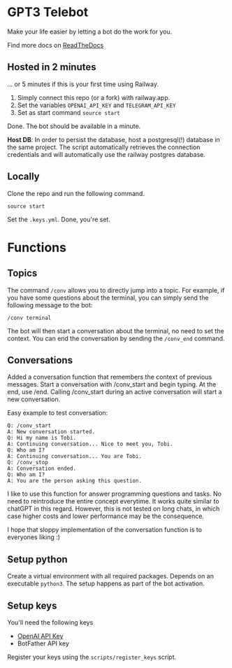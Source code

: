# GPT3 Telebot

Make your life easier by letting a bot do the work for you.

Find more docs on [ReadTheDocs](https://gpt3-telebot.readthedocs.io/en/latest/)

## Hosted in 2 minutes

... or 5 minutes if this is your first time using Railway.

1. Simply connect this repo (or a fork) with railway.app. 
2. Set the variables `OPENAI_API_KEY` and `TELEGRAM_API_KEY` 
3. Set as start command `source start`

Done. The bot should be available in a minute.

**Host DB**: In order to persist the database, host a postgresql(!) database in the same project. The script automatically retrieves the connection credentials and will automatically use the railway postgres database.

## Locally

Clone the repo and run the following command.

```
source start
```

Set the `.keys.yml`. Done, you're set.

# Functions

## Topics

The command `/conv` allows you to directly jump into a topic. For example, if you have some questions about the terminal, you can simply send the following message to the bot:

```
/conv terminal
```

The bot will then start a conversation about the terminal, no need to set the context. You can end the conversation by sending the `/conv_end` command.

## Conversations

Added a conversation function that remembers the context of previous messages. Start a conversation with /conv_start and begin typing. At the end, use /end. Calling /conv_start during an active conversation will start a new conversation.

Easy example to test conversation:

```
Q: /conv_start
A: New conversation started.
Q: Hi my name is Tobi.
A: Continuing conversation... Nice to meet you, Tobi.
Q: Who am I?
A: Continuing conversation... You are Tobi.
Q: /conv_stop
A: Conversation ended.
Q: Who am I?
A: You are the person asking this question.
```

I like to use this function for answer programming questions and tasks. No need to reintroduce the entire concept everytime. It works quite similar to chatGPT in this regard. However, this is not tested on long chats, in which case higher costs and lower performance may be the consequence.

I hope that sloppy implementation of the conversation function is to everyones liking :) 

## Setup python

Create a virtual environment with all required packages. Depends on an executable `python3`. The setup happens as part of the bot activation.

## Setup keys

You'll need the following keys

* [OpenAI API Key](https://beta.openai.com/account/api-keys)
* BotFather API key

Register your keys using the `scripts/register_keys` script. 
